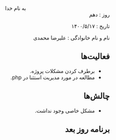 <div dir="rtl" align="center">
به نام خدا
</div>
<div dir="rtl" align="right">
روز : دهم

تاریخ : ۱۴۰۰/۵/۱۷

نام و نام خانوادگی : علیرضا محمدی

## فعالیت‌ها

* برطرف کردن مشکلات پروژه.
* مطالعه در مورد مدیریت استثنا در php.

## چالش‌ها

* مشکل خاصی وجود نداشت.

## برنامه روز بعد

</div>
